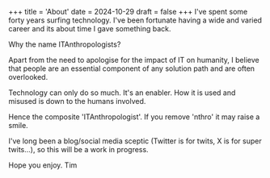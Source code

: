 +++ 
title = 'About' 
date = 2024-10-29
draft = false
+++
I've spent some forty years surfing technology. I've been fortunate having a wide and varied career and its about time I gave something back.

Why the name ITAnthropologists? 

Apart from the need to apologise for the impact of IT on humanity, I believe that people are an essential component of any solution path and are often overlooked.

Technology can only do so much. It's an enabler. How it is used and misused is down to the humans involved.

Hence the composite 'ITAnthropologist'. If you remove 'nthro' it may raise a smile.

I've long been a blog/social media sceptic (Twitter is for twits, X is for super twits...), so this will be a work in progress.

Hope you enjoy.
Tim
 